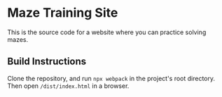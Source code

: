 # Maze Training Site

This is the source code for a website where you can practice solving mazes.

## Build Instructions

Clone the repository, and run `npx webpack` in the project's root directory.
Then open `/dist/index.html` in a browser.
